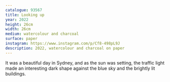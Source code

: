 ```yaml
---
catalogue: 93567
title: Looking up
year: 2022
height: 26cm
width: 26cm
medium: watercolour and charcoal
surface: paper
instagram: https://www.instagram.com/p/Cf8-498pL9J
description: 2022, watercolour and charcoal on paper
---
```

It was a beautiful day in Sydney, and as the sun was setting, the traffic light made an interesting dark shape against the blue sky and the brightly lit buildings. 
